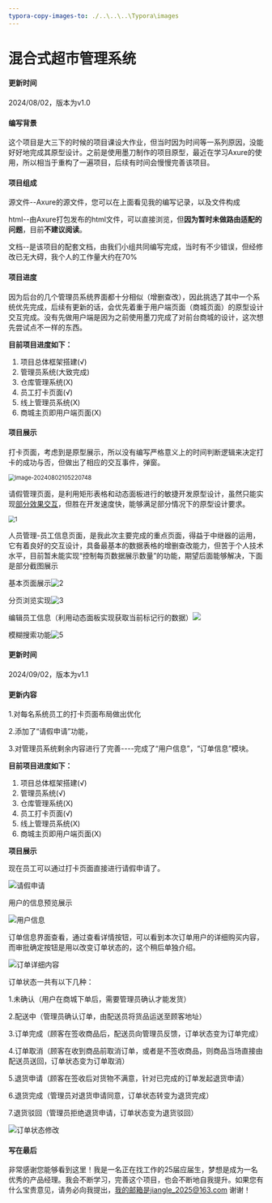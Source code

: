 ```yaml
---
typora-copy-images-to: ./..\..\..\Typora\images
---
```


# 混合式超市管理系统



#### 更新时间

  2024/08/02，版本为v1.0

#### **编写背景**

  这个项目是大三下的时候的项目课设大作业，但当时因为时间等一系列原因，没能好好地完成其原型设计。之前是使用墨刀制作的项目原型，最近在学习Axure的使用，所以相当于重构了一遍项目，后续有时间会慢慢完善该项目。



#### 项目组成

  源文件--Axure的源文件，您可以在上面看见我的编写记录，以及文件构成

  html--由Axure打包发布的html文件，可以直接浏览，但**因为暂时未做路由适配的问题**，目前**不建议阅读**。

  文档--是该项目的配套文档，由我们小组共同编写完成，当时有不少错误，但经修改已无大碍，我个人的工作量大约在70%



#### **项目进度**

因为后台的几个管理员系统界面都十分相似（增删查改），因此挑选了其中一个系统优先完成，后续有更新的话，会优先着重于用户端页面（商城页面）的原型设计交互完成。没有先做用户端是因为之前使用墨刀完成了对前台商城的设计，这次想先尝试点不一样的东西。



**目前项目进度如下：**

1. 项目总体框架搭建(√)
2. 管理员系统(大致完成)
3. 仓库管理系统(X)
4. 员工打卡页面(√)
5. 线上管理员系统(X)
6. 商城主页即用户端页面(X)





#### **项目展示**

  打卡页面，考虑到是原型展示，所以没有编写严格意义上的时间判断逻辑来决定打卡的成功与否，但做出了相应的交互事件，弹窗。

<img src="D:\Typora\images\打卡.png" alt="image-20240802105220748" style="zoom:80%;" />

  请假管理页面，是利用矩形表格和动态面板进行的敏捷开发原型设计，虽然只能实现<u>部分效果交互</u>，但胜在开发速度快，能够满足部分情况下的原型设计要求。

<img src="D:\Typora\images\请假管理.png" alt="1" style="zoom:80%;" />

  人员管理-员工信息页面，是我此次主要完成的重点页面，得益于中继器的运用，它有着良好的交互设计，具备最基本的数据表格的增删查改能力，但苦于个人技术水平，目前暂未能实现“控制每页数据展示数量”的功能，期望后面能够解决，下面是部分截图展示

基本页面展示![2](D:\Typora\images\员工信息.png)

分页浏览实现![3](D:\Typora\images\员工信息-分页.png)

编辑员工信息（利用动态面板实现获取当前标记行的数据）![](D:\Typora\images\员工信息-编辑.png)

模糊搜索功能![5](D:\Typora\images\员工信息-搜索.png)





#### 更新时间

  2024/09/02，版本为v1.1



#### **更新内容**

  1.对每名系统员工的打卡页面布局做出优化

  2.添加了“请假申请”功能，

   3.对管理员系统剩余内容进行了完善----完成了“用户信息”，“订单信息”模块。





**目前项目进度如下：**

1. 项目总体框架搭建(√)
2. 管理员系统(√)
3. 仓库管理系统(X)
4. 员工打卡页面(√)
5. 线上管理员系统(X)
6. 商城主页即用户端页面(X)



**项目展示**

现在员工可以通过打卡页面直接进行请假申请了。

![请假申请](D:/Typora/images/%E8%AF%B7%E5%81%87%E7%94%B3%E8%AF%B7.png)



用户的信息预览展示

![用户信息](D:/Typora/images/%E7%94%A8%E6%88%B7%E4%BF%A1%E6%81%AF.png)



订单信息界面查看，通过查看详情按钮，可以看到本次订单用户的详细购买内容，而审批确定按钮是用以改变订单状态的，这个稍后单独介绍。

![订单详细内容](D:/Typora/images/%E8%AE%A2%E5%8D%95%E8%AF%A6%E7%BB%86%E5%86%85%E5%AE%B9.png)



订单状态一共有以下几种：

1.未确认（用户在商城下单后，需要管理员确认才能发货）

2.配送中（管理员确认订单，由配送员将货品运送至顾客地址）

3.订单完成（顾客在签收商品后，配送员向管理员反馈，订单状态变为订单完成）

4.订单取消（顾客在收到商品前取消订单，或者是不签收商品，则商品当场直接由配送员送回，订单状态变为订单取消）

5.退货申请（顾客在签收后对货物不满意，针对已完成的订单发起退货申请）

6.退货完成（管理员对退货申请同意，订单状态转变为退货完成）

7.退货驳回（管理员拒绝退货申请，订单状态变为退货驳回）

![订单状态修改](D:/Typora/images/%E8%AE%A2%E5%8D%95%E7%8A%B6%E6%80%81%E4%BF%AE%E6%94%B9.png)





#### 写在最后

  非常感谢您能够看到这里！我是一名正在找工作的25届应届生，梦想是成为一名优秀的产品经理。我会不断学习，完善这个项目，也会不断地自我提升。如果您有什么宝贵意见，请务必向我提出，我的邮箱是jiangle_2025@163.com
  谢谢！